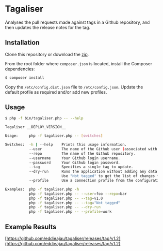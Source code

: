 # Tagaliser

Analyses the pull requests made against tags in a Github repository, and then updates the release notes for the tag.

## Installation

Clone this repository or download the [zip](https://github.com/eddieajau/tagaliser/archive/master.zip).

From the root folder where `composer.json` is located, install the Composer dependencies:

```bash
$ composer install
```

Copy the `/etc/config.dist.json` file to `/etc/config.json`. Update the default profile as required and/or add new profiles.

## Usage

```bash
$ php -f bin/tagaliser.php -- --help

Tagaliser __DEPLOY_VERSION__

Usage:     php -f tagaliser.php -- [switches]

Switches:  -h | --help    Prints this usage information.
           --user         The name of the Github user (associated with the repository).
           --repo         The name of the Github repository.
           --username     Your Github login username.
           --password     Your Github login password.
           --tag          Specifies a single tag to update.
           --dry-run      Runs the application without adding any data.
                          Use "Not tagged" to get the list of changes for the next tag.
           --profile      Use a connection profile from the configuration file.

Examples:  php -f tagaliser.php -h
           php -f tagaliser.php -- --user=foo --repo=bar
           php -f tagaliser.php -- --tag=v1.0
           php -f tagaliser.php -- --tag="Not tagged"
           php -f tagaliser.php -- --dry-run
           php -f tagaliser.php -- --profile=work
```

## Example Results

[https://github.com/eddieajau/tagaliser/releases/tag/v1.2](https://github.com/eddieajau/tagaliser/releases/tag/v1.2)
